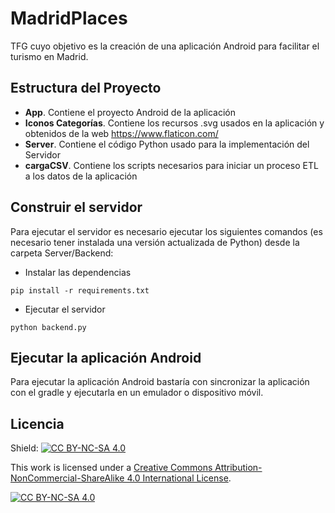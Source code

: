 # MadridPlaces
TFG cuyo objetivo es la creación de una aplicación Android para facilitar el turismo en Madrid.


## Estructura del Proyecto
* **App**. Contiene el proyecto Android de la aplicación
* **Iconos Categorías**. Contiene los recursos .svg usados en la aplicación y obtenidos de la web https://www.flaticon.com/
* **Server**. Contiene el código Python usado para la implementación del Servidor
* **cargaCSV**. Contiene los scripts necesarios para iniciar un proceso ETL a los datos de la aplicación

## Construir el servidor
Para ejecutar el servidor es necesario ejecutar los siguientes comandos (es necesario tener instalada una versión actualizada de Python) desde la carpeta Server/Backend:
* Instalar las dependencias
```
pip install -r requirements.txt
```
* Ejecutar el servidor
```
python backend.py
```

## Ejecutar la aplicación Android
Para ejecutar la aplicación Android bastaría con sincronizar la aplicación con el gradle y ejecutarla en un emulador o dispositivo móvil.

## Licencia
Shield: [![CC BY-NC-SA 4.0][cc-by-nc-sa-shield]][cc-by-nc-sa]

This work is licensed under a
[Creative Commons Attribution-NonCommercial-ShareAlike 4.0 International License][cc-by-nc-sa].

[![CC BY-NC-SA 4.0][cc-by-nc-sa-image]][cc-by-nc-sa]

[cc-by-nc-sa]: http://creativecommons.org/licenses/by-nc-sa/4.0/
[cc-by-nc-sa-image]: https://licensebuttons.net/l/by-nc-sa/4.0/88x31.png
[cc-by-nc-sa-shield]: https://img.shields.io/badge/License-CC%20BY--NC--SA%204.0-lightgrey.svg
